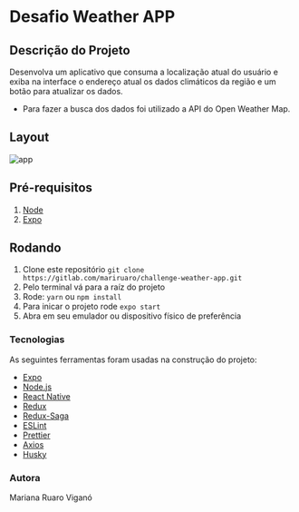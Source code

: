 # Desafio Weather APP

## Descrição do Projeto

Desenvolva um aplicativo que consuma a localização atual do usuário e exiba na interface o endereço atual os dados climáticos da região e um botão para atualizar os dados.

-   Para fazer a busca dos dados foi utilizado a API do Open Weather Map.

## Layout

<img src="https://i.ibb.co/xGGn443/Simulator-Screen-Shot-i-Phone-12-2022-04-10-at-17-29-08.png" alt="app" >

## Pré-requisitos

1. [Node](https://nodejs.org/en/)
2. [Expo](https://expo.io)

## Rodando

1.  Clone este repositório `git clone https://gitlab.com/mariruaro/challenge-weather-app.git`
2.  Pelo terminal vá para a raíz do projeto
3.  Rode: `yarn` ou `npm install`
4.  Para inicar o projeto rode `expo start`
5.  Abra em seu emulador ou dispositivo físico de preferência

### Tecnologias

As seguintes ferramentas foram usadas na construção do projeto:

-   [Expo](https://expo.io/)
-   [Node.js](https://nodejs.org/en/)
-   [React Native](https://reactnative.dev/)
-   [Redux](https://redux.js.org/)
-   [Redux-Saga](https://redux-saga.js.org/)
-   [ESLint](https://eslint.org/)
-   [Prettier](https://prettier.io/)
-   [Axios](https://axios-http.com/ptbr/docs/intro)
-   [Husky](https://typicode.github.io/husky/#/)

### Autora

Mariana Ruaro Viganó
